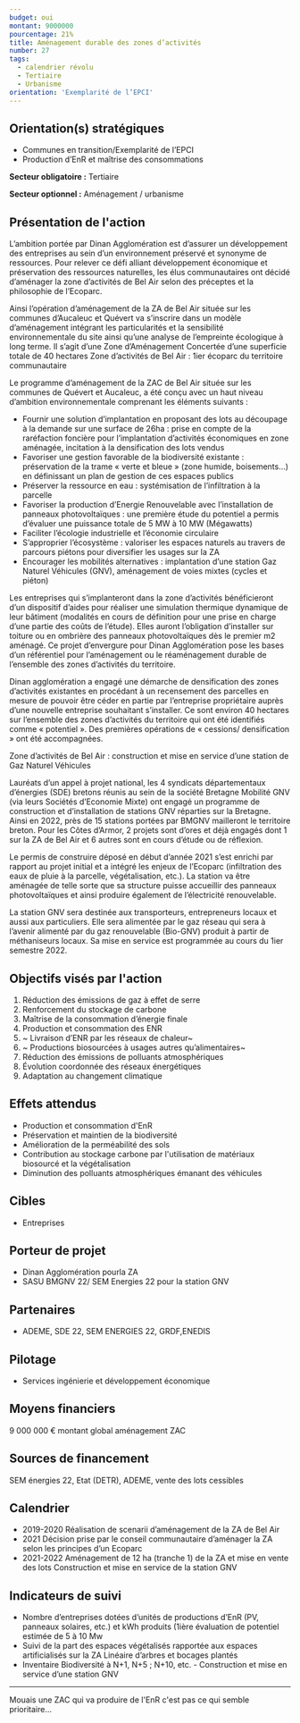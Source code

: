 ```yaml
---
budget: oui
montant: 9000000
pourcentage: 21%
title: Aménagement durable des zones d’activités
number: 27
tags:
  - calendrier révolu
  - Tertiaire
  - Urbanisme
orientation: 'Exemplarité de l’EPCI'
---
```


## Orientation(s) stratégiques

- Communes en transition/Exemplarité de l’EPCI
- Production d’EnR et maîtrise des consommations

**Secteur obligatoire :** Tertiaire

**Secteur optionnel :** Aménagement / urbanisme

## Présentation de l'action

L’ambition portée par Dinan Agglomération est d’assurer un développement des entreprises au sein d’un environnement préservé et synonyme de ressources. Pour relever ce défi alliant développement économique et préservation des ressources naturelles, les élus communautaires ont décidé d’aménager la zone d’activités de Bel Air selon des préceptes et la philosophie de l’Ecoparc.

Ainsi l’opération d’aménagement de la ZA de Bel Air située sur les communes d’Aucaleuc et Quévert va s’inscrire dans un modèle d’aménagement intégrant les particularités et la sensibilité environnementale du site ainsi qu’une analyse de l’empreinte écologique à long terme. Il s’agit d’une Zone d’Aménagement Concertée d’une superficie totale de 40 hectares
Zone d’activités de Bel Air : 1ier écoparc du territoire communautaire

Le programme d’aménagement de la ZAC de Bel Air située sur les communes de Quévert et Aucaleuc, a été conçu avec un haut niveau d’ambition environnementale comprenant les éléments suivants :
- Fournir une solution d’implantation en proposant des lots au découpage à la demande sur une surface de 26ha : prise en compte de la raréfaction foncière pour l’implantation d’activités économiques en zone aménagée, incitation à la densification des lots vendus
- Favoriser une gestion favorable de la biodiversité existante : préservation de la trame « verte et bleue » (zone humide, boisements...) en définissant un plan de gestion de ces espaces publics
- Préserver la ressource en eau : systémisation de l’infiltration à la parcelle
- Favoriser la production d’Energie Renouvelable avec l’installation de panneaux photovoltaïques : une première étude du potentiel a permis d’évaluer une puissance totale de 5 MW à 10 MW (Mégawatts)
- Faciliter l’écologie industrielle et l’économie circulaire
- S’approprier l’écosystème : valoriser les espaces naturels au travers de parcours piétons
pour diversifier les usages sur la ZA
- Encourager les mobilités alternatives : implantation d’une station Gaz Naturel Véhicules (GNV), aménagement de voies mixtes (cycles et piéton)

Les entreprises qui s’implanteront dans la zone d’activités bénéficieront d’un dispositif d’aides pour réaliser une simulation thermique dynamique de leur bâtiment (modalités en cours de définition pour une prise en charge d’une partie des coûts de l’étude). Elles auront l’obligation d’installer sur toiture ou en ombrière des panneaux photovoltaïques dès le
premier m2 aménagé. Ce projet d’envergure pour Dinan Agglomération pose les bases d’un référentiel pour l’aménagement ou le réaménagement durable de l’ensemble des zones d’activités du territoire.

Dinan agglomération a engagé une démarche de densification des zones d’activités existantes en procédant à un recensement des parcelles en mesure de pouvoir être céder en partie par l’entreprise propriétaire auprès d’une nouvelle entreprise souhaitant s’installer. Ce sont environ 40 hectares sur l’ensemble des zones d’activités du territoire qui ont été identifiés comme « potentiel ». Des premières opérations de « cessions/ densification » ont été accompagnées.

Zone d’activités de Bel Air : construction et mise en service d’une station de Gaz Naturel Véhicules

Lauréats d’un appel à projet national, les 4 syndicats départementaux d’énergies (SDE) bretons réunis au sein de la société Bretagne Mobilité GNV (via leurs Sociétés d’Economie Mixte) ont engagé un programme de construction et d’installation de stations GNV réparties sur la Bretagne. Ainsi en 2022, près de 15 stations portées par BMGNV mailleront le territoire breton. Pour les Côtes d’Armor, 2 projets sont d’ores et déjà engagés dont 1 sur la ZA de Bel Air et 6 autres sont en cours d’étude ou de réflexion.

Le permis de construire déposé en début d’année 2021 s’est enrichi par rapport au projet initial et a intégré les enjeux de l’Ecoparc (infiltration des eaux de pluie à la parcelle, végétalisation, etc.). La station va être aménagée de telle sorte que sa structure puisse accueillir des panneaux photovoltaïques et ainsi produire également de l’électricité renouvelable.

La station GNV sera destinée aux transporteurs, entrepreneurs locaux et aussi aux particuliers. Elle sera alimentée par le gaz réseau qui sera à l’avenir alimenté par du gaz renouvelable (Bio-GNV) produit à partir de méthaniseurs locaux. Sa mise en service est programmée au cours du 1ier semestre 2022.

## Objectifs visés par l'action

1. Réduction des émissions de gaz à effet de serre
2. Renforcement du stockage de carbone
3. Maîtrise de la consommation d’énergie finale
4. Production et consommation des ENR
5. ~ Livraison d’ENR par les réseaux de chaleur~
6. ~ Productions biosourcées à usages autres qu’alimentaires~
7. Réduction des émissions de polluants atmosphériques
8. Évolution coordonnée des réseaux énergétiques
9. Adaptation au changement climatique

## Effets attendus

- Production et consommation d'EnR
- Préservation et maintien de la biodiversité
- Amélioration de la perméabilité des sols
- Contribution au stockage carbone par l'utilisation de matériaux biosourcé et la végétalisation
- Diminution des polluants atmosphériques émanant des véhicules

## Cibles

- Entreprises

## Porteur de projet

- Dinan Agglomération pourla ZA
- SASU BMGNV 22/ SEM Energies 22 pour la station GNV

## Partenaires

- ADEME, SDE 22, SEM ENERGIES 22, GRDF,ENEDIS

## Pilotage

- Services ingénierie et développement économique

## Moyens financiers

9 000 000 € montant global aménagement ZAC

## Sources de financement

SEM énergies 22, Etat (DETR), ADEME, vente des lots cessibles

## Calendrier

- 2019-2020 Réalisation de scenarii d’aménagement de la ZA de Bel Air
- 2021 Décision prise par le conseil communautaire d’aménager la ZA selon les principes d’un Ecoparc
- 2021-2022 Aménagement de 12 ha (tranche 1) de la ZA et mise en vente des lots Construction et mise en service de la station GNV

## Indicateurs de suivi

- Nombre d’entreprises dotées d’unités de productions d’EnR (PV, panneaux solaires, etc.) et kWh produits (1ière évaluation de potentiel estimée de 5 à 10 Mw
- Suivi de la part des espaces végétalisés rapportée aux espaces artificialisés sur la ZA Linéaire d’arbres et bocages plantés
- Inventaire Biodiversité à N+1, N+5 ; N+10, etc. - Construction et mise en service d’une station GNV

---
Mouais une ZAC qui va produire de l'EnR c'est pas ce qui semble prioritaire…
